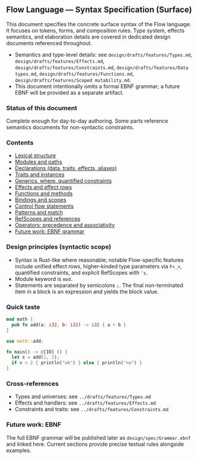 ## Flow Language — Syntax Specification (Surface)

This document specifies the concrete surface syntax of the Flow language. It focuses on tokens, forms, and composition rules. Type system, effects semantics, and elaboration details are covered in dedicated design documents referenced throughout.

- Semantics and type-level details: see `design/drafts/features/Types.md`, `design/drafts/features/Effects.md`, `design/drafts/features/Constraints.md`, `design/drafts/features/Data types.md`, `design/drafts/features/Functions.md`, `design/drafts/features/Scoped mutability.md`.
- This document intentionally omits a formal EBNF grammar; a future EBNF will be provided as a separate artifact.

### Status of this document
Complete enough for day-to-day authoring. Some parts reference semantics documents for non-syntactic constraints.

### Contents
- [Lexical structure](./syntax/Lexical.md)
- [Modules and paths](./syntax/Modules.md)
- [Declarations (data, traits, effects, aliases)](./syntax/Declarations.md)
- [Traits and instances](./syntax/Traits.md)
- [Generics, where, quantified constraints](./syntax/Generics.md)
- [Effects and effect rows](./syntax/Effects.md)
- [Functions and methods](./syntax/FunctionsAndMethods.md)
- [Bindings and scopes](./syntax/Bindings.md)
- [Control flow statements](./syntax/ControlFlow.md)
- [Patterns and match](./syntax/Patterns.md)
- [RefScopes and references](./syntax/RefScopes.md)
- [Operators: precedence and associativity](./syntax/Precedence.md)
- [Future work: EBNF grammar](#future-work-ebnf)

### Design principles (syntactic scope)
- Syntax is Rust-like where reasonable; notable Flow-specific features include unified effect rows, higher-kinded type parameters via `F<_>`, quantified constraints, and explicit RefScopes with `'s`.
- Module keyword is `mod`.
- Statements are separated by semicolons `;`. The final non-terminated item in a block is an expression and yields the block value.

### Quick taste
```rust
mod math {
  pub fn add(a: i32, b: i32) -> i32 { a + b }
}

use math::add;

fn main() -> @[IO] () {
  let x = add(1, 2);
  if x > 2 { println("ok") } else { println("no") }
}
```

### Cross-references
- Types and universes: see `../drafts/features/Types.md`
- Effects and handlers: see `../drafts/features/Effects.md`
- Constraints and traits: see `../drafts/features/Constraints.md`

### Future work: EBNF
The full EBNF grammar will be published later as `design/spec/Grammar.ebnf` and linked here. Current sections provide precise textual rules alongside examples.


